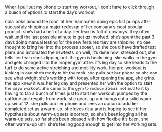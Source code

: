 
When I pull out my phone to start my workout, I don't have to click through a bunch of options to start the day's workout

nola looks around the room at her teammates doing epic fist pumps after sucessfuly shipping a major redesign of her company’s most popular product. she’s had a hell of a day. her team is full of cowboys. they often wait until the last possible minute to get _qa_ involved. she’s spent the past 3 days doing manual testing for the new features they are shipping. no one thought to bring her into the process sooner, so she could have drafted test plans and automated the newtests. oh well, it’s done now. stressed out, she tells her team she’s dipping out. the gym is beckoning. she walks in the gym and gets changed into the proper gym attire. it’s leg day so she heads to the turf to do some active stretching and mobility work. her pre-workout is kicking in and she’s ready to hit the rack. she pulls out her phone so she can see what weight she’s working with today. after opening the app, she grins. the app knew it was her leg day and presented her with the option to start the days workout. she came to the gym to reduce stress, not add to it by having to tap  a bunch of times just to start her workout. pumped by the caffeine and respite from work, she gears up and bangs out a solid warm-up set of 12. she pulls out her phone and sees an option to add her completed set as a warm-up. she loves data and is hoping to see if her hypothesis about warm-up sets is correct, so she’s been logging all her warm-up sets. so far she’s been pleased with how flexible it’s been. she often warms-up until she’s feeling good enough to get into her working sets.